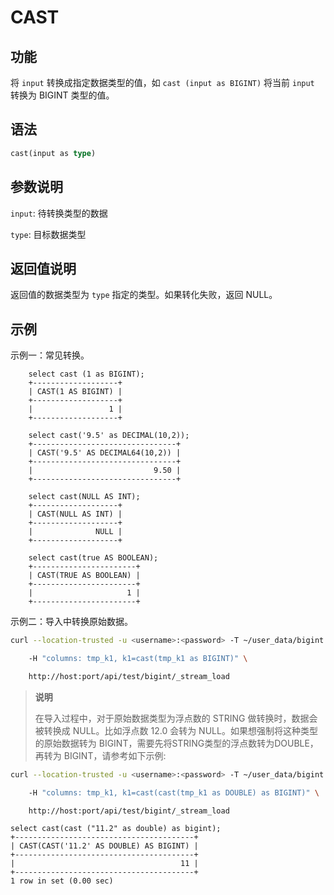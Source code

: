 # CAST

## 功能

将 `input` 转换成指定数据类型的值，如 `cast (input as BIGINT)` 将当前 `input` 转换为 BIGINT 类型的值。

## 语法

```Haskell
cast(input as type)
```

## 参数说明

`input`: 待转换类型的数据

`type`: 目标数据类型

## 返回值说明

返回值的数据类型为 `type` 指定的类型。如果转化失败，返回 NULL。

## 示例

示例一：常见转换。

```Plain Text
    select cast (1 as BIGINT);
    +-------------------+
    | CAST(1 AS BIGINT) |
    +-------------------+
    |                 1 |
    +-------------------+

    select cast('9.5' as DECIMAL(10,2));
    +--------------------------------+
    | CAST('9.5' AS DECIMAL64(10,2)) |
    +--------------------------------+
    |                           9.50 |
    +--------------------------------+

    select cast(NULL AS INT);
    +-------------------+
    | CAST(NULL AS INT) |
    +-------------------+
    |              NULL |
    +-------------------+

    select cast(true AS BOOLEAN);
    +-----------------------+
    | CAST(TRUE AS BOOLEAN) |
    +-----------------------+
    |                     1 |
    +-----------------------+
```

示例二：导入中转换原始数据。

```bash
curl --location-trusted -u <username>:<password> -T ~/user_data/bigint \

    -H "columns: tmp_k1, k1=cast(tmp_k1 as BIGINT)" \

    http://host:port/api/test/bigint/_stream_load
```

> **说明**
>
> 在导入过程中，对于原始数据类型为浮点数的 STRING 做转换时，数据会被转换成 NULL。比如浮点数 12.0 会转为 NULL。如果想强制将这种类型的原始数据转为 BIGINT，需要先将STRING类型的浮点数转为DOUBLE，再转为 BIGINT，请参考如下示例:

```bash
curl --location-trusted -u <username>:<password> -T ~/user_data/bigint \

    -H "columns: tmp_k1, k1=cast(cast(tmp_k1 as DOUBLE) as BIGINT)" \

    http://host:port/api/test/bigint/_stream_load
```

```plain text
select cast(cast ("11.2" as double) as bigint);
+----------------------------------------+
| CAST(CAST('11.2' AS DOUBLE) AS BIGINT) |
+----------------------------------------+
|                                     11 |
+----------------------------------------+
1 row in set (0.00 sec)
```
